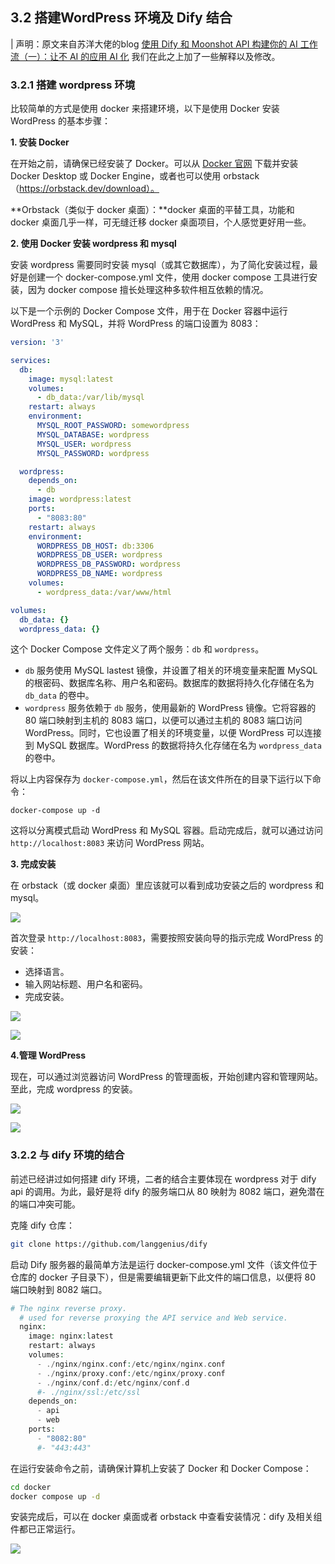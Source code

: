 ## 3.2 搭建WordPress 环境及 Dify 结合
| 声明：原文来自苏洋大佬的blog [使用 Dify 和 Moonshot API 构建你的 AI 工作流（一）：让不 AI 的应用 AI 化](https://soulteary.com/2024/04/24/use-dify-and-moonshot-api-to-build-your-ai-workflow-make-non-ai-applications-goto-ai.html) 我们在此之上加了一些解释以及修改。

### 3.2.1 搭建 wordpress 环境

比较简单的方式是使用 docker 来搭建环境，以下是使用 Docker 安装 WordPress 的基本步骤：

**1. 安装 Docker**

在开始之前，请确保已经安装了 Docker。可以从 [Docker 官网](https://www.docker.com/) 下载并安装 Docker Desktop 或 Docker Engine，或者也可以使用 orbstack（https://orbstack.dev/download）。

**Orbstack（类似于 docker 桌面）：**docker 桌面的平替工具，功能和 docker 桌面几乎一样，可无缝迁移 docker 桌面项目，个人感觉更好用一些。

**2. 使用 Docker 安装 wordpress 和 mysql**

安装 wordpress 需要同时安装 mysql（或其它数据库），为了简化安装过程，最好是创建一个 docker-compose.yml 文件，使用 docker compose 工具进行安装，因为 docker compose 擅长处理这种多软件相互依赖的情况。

以下是一个示例的 Docker Compose 文件，用于在 Docker 容器中运行 WordPress 和 MySQL，并将 WordPress 的端口设置为 8083：

```yaml
version: '3'

services:
  db:
    image: mysql:latest
    volumes:
      - db_data:/var/lib/mysql
    restart: always
    environment:
      MYSQL_ROOT_PASSWORD: somewordpress
      MYSQL_DATABASE: wordpress
      MYSQL_USER: wordpress
      MYSQL_PASSWORD: wordpress

  wordpress:
    depends_on:
      - db
    image: wordpress:latest
    ports:
      - "8083:80"
    restart: always
    environment:
      WORDPRESS_DB_HOST: db:3306
      WORDPRESS_DB_USER: wordpress
      WORDPRESS_DB_PASSWORD: wordpress
      WORDPRESS_DB_NAME: wordpress
    volumes:
      - wordpress_data:/var/www/html

volumes:
  db_data: {}
  wordpress_data: {}
```

这个 Docker Compose 文件定义了两个服务：`db` 和 `wordpress`。

- `db` 服务使用 MySQL lastest 镜像，并设置了相关的环境变量来配置 MySQL 的根密码、数据库名称、用户名和密码。数据库的数据将持久化存储在名为 `db_data` 的卷中。
- `wordpress` 服务依赖于 `db` 服务，使用最新的 WordPress 镜像。它将容器的 80 端口映射到主机的 8083 端口，以便可以通过主机的 8083 端口访问 WordPress。同时，它也设置了相关的环境变量，以便 WordPress 可以连接到 MySQL 数据库。WordPress 的数据将持久化存储在名为 `wordpress_data` 的卷中。

将以上内容保存为 `docker-compose.yml`，然后在该文件所在的目录下运行以下命令：

```
docker-compose up -d
```

这将以分离模式启动 WordPress 和 MySQL 容器。启动完成后，就可以通过访问 `http://localhost:8083` 来访问 WordPress 网站。

**3. 完成安装**

在 orbstack（或 docker 桌面）里应该就可以看到成功安装之后的 wordpress 和 mysql。

![](static/D9oPbtL7ioDliMxCrvgcA21CnOg.png)

首次登录 `http://localhost:8083`，需要按照安装向导的指示完成 WordPress 的安装：

- 选择语言。
- 输入网站标题、用户名和密码。
- 完成安装。

![](static/O84bbwkp1oEBcRxwEgvcC67Znlh.png)

![](static/MxCFbFPmRoMetbx3hLhcfmYpnje.png)

**4.管理 WordPress**

现在，可以通过浏览器访问 WordPress 的管理面板，开始创建内容和管理网站。至此，完成 wordpress 的安装。

![](static/JtwCbgczBolbDhxyJa6ct7bAnOd.png)

![](static/MpywbvD2iovQchx8uuLc3q3Ln6f.png)

### 3.2.2 与 dify 环境的结合

前述已经讲过如何搭建 dify 环境，二者的结合主要体现在 wordpress 对于 dify api 的调用。为此，最好是将 dify 的服务端口从 80 映射为 8082 端口，避免潜在的端口冲突可能。

克隆 dify 仓库：

```bash
git clone https://github.com/langgenius/dify
```

启动 Dify 服务器的最简单方法是运行 docker-compose.yml 文件（该文件位于仓库的 docker 子目录下），但是需要编辑更新下此文件的端口信息，以便将 80 端口映射到 8082 端口。

```php
# The nginx reverse proxy.
  # used for reverse proxying the API service and Web service.
  nginx:
    image: nginx:latest
    restart: always
    volumes:
      - ./nginx/nginx.conf:/etc/nginx/nginx.conf
      - ./nginx/proxy.conf:/etc/nginx/proxy.conf
      - ./nginx/conf.d:/etc/nginx/conf.d
      #- ./nginx/ssl:/etc/ssl
    depends_on:
      - api
      - web
    ports:
      - "8082:80"
      #- "443:443"
```

在运行安装命令之前，请确保计算机上安装了 Docker 和 Docker Compose：

```bash
cd docker
docker compose up -d
```

安装完成后，可以在 docker 桌面或者 orbstack 中查看安装情况：dify 及相关组件都已正常运行。

![](static/NnM9bQJlgoiCMAxiv4ZczedInJP.png)

